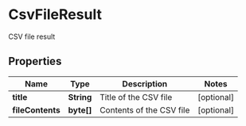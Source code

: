 

# CsvFileResult

CSV file result
## Properties

Name | Type | Description | Notes
------------ | ------------- | ------------- | -------------
**title** | **String** | Title of the CSV file |  [optional]
**fileContents** | **byte[]** | Contents of the CSV file |  [optional]



